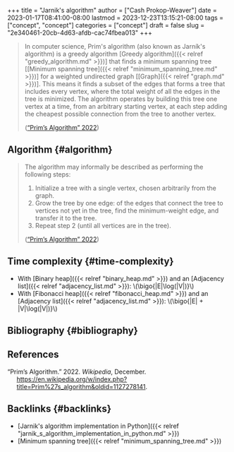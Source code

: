 +++
title = "Jarnik's algorithm"
author = ["Cash Prokop-Weaver"]
date = 2023-01-17T08:41:00-08:00
lastmod = 2023-12-23T13:15:21-08:00
tags = ["concept", "concept"]
categories = ["concept"]
draft = false
slug = "2e340461-20cb-4d63-afdb-cac74fbea013"
+++

> In computer science, Prim's algorithm (also known as Jarník's algorithm) is a greedy algorithm [Greedy algorithm]({{< relref "greedy_algorithm.md" >}})] that finds a minimum spanning tree [[Minimum spanning tree]({{< relref "minimum_spanning_tree.md" >}})] for a weighted undirected graph [[Graph]({{< relref "graph.md" >}})]. This means it finds a subset of the edges that forms a tree that includes every vertex, where the total weight of all the edges in the tree is minimized. The algorithm operates by building this tree one vertex at a time, from an arbitrary starting vertex, at each step adding the cheapest possible connection from the tree to another vertex.
>
> (<a href="#citeproc_bib_item_1">“Prim’s Algorithm” 2022</a>)


## Algorithm {#algorithm}

> The algorithm may informally be described as performing the following steps:
>
> 1.  Initialize a tree with a single vertex, chosen arbitrarily from the graph.
> 2.  Grow the tree by one edge: of the edges that connect the tree to vertices not yet in the tree, find the minimum-weight edge, and transfer it to the tree.
> 3.  Repeat step 2 (until all vertices are in the tree).
>
> (<a href="#citeproc_bib_item_1">“Prim’s Algorithm” 2022</a>)


## Time complexity {#time-complexity}

-   With [Binary heap]({{< relref "binary_heap.md" >}}) and an [Adjacency list]({{< relref "adjacency_list.md" >}}): \\(\bigo{|E|\log(|V|)}\\)
-   With [Fibonacci heap]({{< relref "fibonacci_heap.md" >}}) and an [Adjacency list]({{< relref "adjacency_list.md" >}}): \\(\bigo{|E| + |V|\log(|V|)}\\)


## Bibliography {#bibliography}

## References

<style>.csl-entry{text-indent: -1.5em; margin-left: 1.5em;}</style><div class="csl-bib-body">
  <div class="csl-entry"><a id="citeproc_bib_item_1"></a>“Prim’s Algorithm.” 2022. <i>Wikipedia</i>, December. <a href="https://en.wikipedia.org/w/index.php?title=Prim%27s_algorithm&oldid=1127278141">https://en.wikipedia.org/w/index.php?title=Prim%27s_algorithm&#38;oldid=1127278141</a>.</div>
</div>



## Backlinks {#backlinks}

-   [Jarnik's algorithm implementation in Python]({{< relref "jarnik_s_algorithm_implementation_in_python.md" >}})
-   [Minimum spanning tree]({{< relref "minimum_spanning_tree.md" >}})
